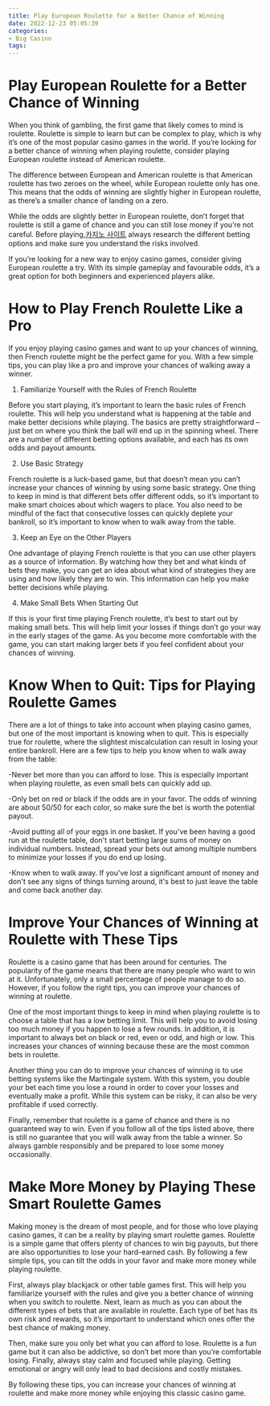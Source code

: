 ```yaml
---
title: Play European Roulette for a Better Chance of Winning 
date: 2022-12-23 05:05:39
categories:
- Big Casino
tags:
---
```



#  Play European Roulette for a Better Chance of Winning 

When you think of gambling, the first game that likely comes to mind is roulette. Roulette is simple to learn but can be complex to play, which is why it’s one of the most popular casino games in the world. If you’re looking for a better chance of winning when playing roulette, consider playing European roulette instead of American roulette.

The difference between European and American roulette is that American roulette has two zeroes on the wheel, while European roulette only has one. This means that the odds of winning are slightly higher in European roulette, as there’s a smaller chance of landing on a zero.

While the odds are slightly better in European roulette, don’t forget that roulette is still a game of chance and you can still lose money if you’re not careful. Before playing,[카지노 사이트](https://choegocasino.com/) always research the different betting options and make sure you understand the risks involved.

If you’re looking for a new way to enjoy casino games, consider giving European roulette a try. With its simple gameplay and favourable odds, it’s a great option for both beginners and experienced players alike.

#  How to Play French Roulette Like a Pro 

If you enjoy playing casino games and want to up your chances of winning, then French roulette might be the perfect game for you. With a few simple tips, you can play like a pro and improve your chances of walking away a winner.

1. Familiarize Yourself with the Rules of French Roulette 

Before you start playing, it’s important to learn the basic rules of French roulette. This will help you understand what is happening at the table and make better decisions while playing. The basics are pretty straightforward – just bet on where you think the ball will end up in the spinning wheel. There are a number of different betting options available, and each has its own odds and payout amounts.

2. Use Basic Strategy 

French roulette is a luck-based game, but that doesn’t mean you can’t increase your chances of winning by using some basic strategy. One thing to keep in mind is that different bets offer different odds, so it’s important to make smart choices about which wagers to place. You also need to be mindful of the fact that consecutive losses can quickly deplete your bankroll, so it’s important to know when to walk away from the table.

3. Keep an Eye on the Other Players 

One advantage of playing French roulette is that you can use other players as a source of information. By watching how they bet and what kinds of bets they make, you can get an idea about what kind of strategies they are using and how likely they are to win. This information can help you make better decisions while playing.

4. Make Small Bets When Starting Out 

If this is your first time playing French roulette, it’s best to start out by making small bets. This will help limit your losses if things don’t go your way in the early stages of the game. As you become more comfortable with the game, you can start making larger bets if you feel confident about your chances of winning.

#  Know When to Quit: Tips for Playing Roulette Games 

There are a lot of things to take into account when playing casino games, but one of the most important is knowing when to quit. This is especially true for roulette, where the slightest miscalculation can result in losing your entire bankroll. Here are a few tips to help you know when to walk away from the table:

-Never bet more than you can afford to lose. This is especially important when playing roulette, as even small bets can quickly add up.

-Only bet on red or black if the odds are in your favor. The odds of winning are about 50/50 for each color, so make sure the bet is worth the potential payout.

-Avoid putting all of your eggs in one basket. If you've been having a good run at the roulette table, don't start betting large sums of money on individual numbers. Instead, spread your bets out among multiple numbers to minimize your losses if you do end up losing.

-Know when to walk away. If you've lost a significant amount of money and don't see any signs of things turning around, it's best to just leave the table and come back another day.

#  Improve Your Chances of Winning at Roulette with These Tips 

Roulette is a casino game that has been around for centuries. The popularity of the game means that there are many people who want to win at it. Unfortunately, only a small percentage of people manage to do so. However, if you follow the right tips, you can improve your chances of winning at roulette.

One of the most important things to keep in mind when playing roulette is to choose a table that has a low betting limit. This will help you to avoid losing too much money if you happen to lose a few rounds. In addition, it is important to always bet on black or red, even or odd, and high or low. This increases your chances of winning because these are the most common bets in roulette.

Another thing you can do to improve your chances of winning is to use betting systems like the Martingale system. With this system, you double your bet each time you lose a round in order to cover your losses and eventually make a profit. While this system can be risky, it can also be very profitable if used correctly.

Finally, remember that roulette is a game of chance and there is no guaranteed way to win. Even if you follow all of the tips listed above, there is still no guarantee that you will walk away from the table a winner. So always gamble responsibly and be prepared to lose some money occasionally.

#  Make More Money by Playing These Smart Roulette Games

Making money is the dream of most people, and for those who love playing casino games, it can be a reality by playing smart roulette games. Roulette is a simple game that offers plenty of chances to win big payouts, but there are also opportunities to lose your hard-earned cash. By following a few simple tips, you can tilt the odds in your favor and make more money while playing roulette.

First, always play blackjack or other table games first. This will help you familiarize yourself with the rules and give you a better chance of winning when you switch to roulette. Next, learn as much as you can about the different types of bets that are available in roulette. Each type of bet has its own risk and rewards, so it’s important to understand which ones offer the best chance of making money.

Then, make sure you only bet what you can afford to lose. Roulette is a fun game but it can also be addictive, so don’t bet more than you’re comfortable losing. Finally, always stay calm and focused while playing. Getting emotional or angry will only lead to bad decisions and costly mistakes.

By following these tips, you can increase your chances of winning at roulette and make more money while enjoying this classic casino game.